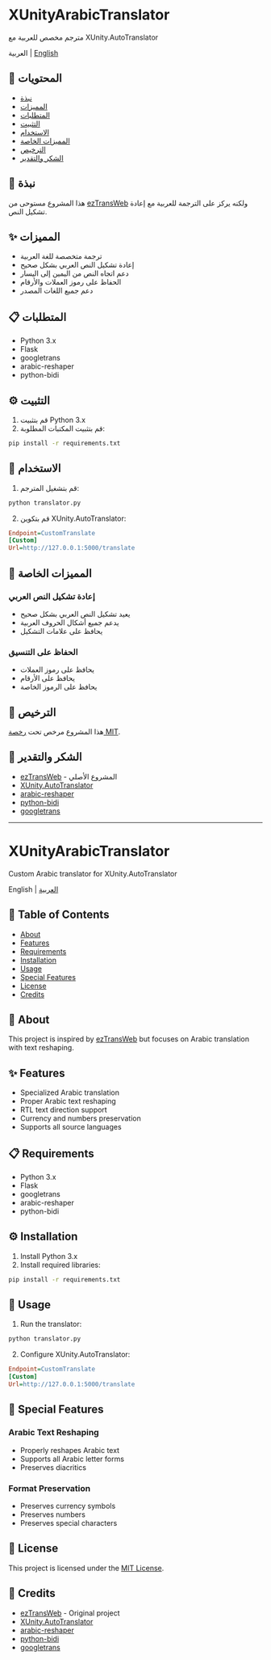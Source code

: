 # XUnityArabicTranslator
مترجم مخصص للعربية مع XUnity.AutoTranslator

<a name="lang-ar"></a>العربية | <a name="lang-en"></a>[English](#english-version)

## 📑 المحتويات
- [نبذة](#section-about-ar)
- [المميزات](#section-features-ar)
- [المتطلبات](#section-requirements-ar)
- [التثبيت](#section-installation-ar)
- [الاستخدام](#section-usage-ar)
- [المميزات الخاصة](#section-special-features-ar)
- [الترخيص](#section-license-ar)
- [الشكر والتقدير](#section-credits-ar)

<a name="section-about-ar"></a>
## 📝 نبذة
هذا المشروع مستوحى من [ezTransWeb](https://github.com/HelloKS/ezTransWeb) ولكنه يركز على الترجمة للعربية مع إعادة تشكيل النص.

<a name="section-features-ar"></a>
## ✨ المميزات
- ترجمة متخصصة للغة العربية
- إعادة تشكيل النص العربي بشكل صحيح
- دعم اتجاه النص من اليمين إلى اليسار
- الحفاظ على رموز العملات والأرقام
- دعم جميع اللغات المصدر

<a name="section-requirements-ar"></a>
## 📋 المتطلبات
- Python 3.x
- Flask
- googletrans
- arabic-reshaper
- python-bidi

<a name="section-installation-ar"></a>
## ⚙️ التثبيت
1. قم بتثبيت Python 3.x
2. قم بتثبيت المكتبات المطلوبة:
```bash
pip install -r requirements.txt
```

<a name="section-usage-ar"></a>
## 🚀 الاستخدام
1. قم بتشغيل المترجم:
```bash
python translator.py
```

2. قم بتكوين XUnity.AutoTranslator:
```ini
Endpoint=CustomTranslate
[Custom]
Url=http://127.0.0.1:5000/translate
```

<a name="section-special-features-ar"></a>
## 💎 المميزات الخاصة
### إعادة تشكيل النص العربي
- يعيد تشكيل النص العربي بشكل صحيح
- يدعم جميع أشكال الحروف العربية
- يحافظ على علامات التشكيل

### الحفاظ على التنسيق
- يحافظ على رموز العملات
- يحافظ على الأرقام
- يحافظ على الرموز الخاصة

<a name="section-license-ar"></a>
## 📄 الترخيص
هذا المشروع مرخص تحت [رخصة MIT](LICENSE).

<a name="section-credits-ar"></a>
## 🙏 الشكر والتقدير
- [ezTransWeb](https://github.com/HelloKS/ezTransWeb) - المشروع الأصلي
- [XUnity.AutoTranslator](https://github.com/bbepis/XUnity.AutoTranslator)
- [arabic-reshaper](https://github.com/mpcabd/python-arabic-reshaper)
- [python-bidi](https://github.com/MeirKriheli/python-bidi)
- [googletrans](https://github.com/ssut/py-googletrans)

---

<a name="english-version"></a>
# XUnityArabicTranslator
Custom Arabic translator for XUnity.AutoTranslator

<a name="lang-en"></a>English | <a name="lang-ar"></a>[العربية](#lang-ar)

## 📑 Table of Contents
- [About](#section-about-en)
- [Features](#section-features-en)
- [Requirements](#section-requirements-en)
- [Installation](#section-installation-en)
- [Usage](#section-usage-en)
- [Special Features](#section-special-features-en)
- [License](#section-license-en)
- [Credits](#section-credits-en)

<a name="section-about-en"></a>
## 📝 About
This project is inspired by [ezTransWeb](https://github.com/HelloKS/ezTransWeb) but focuses on Arabic translation with text reshaping.

<a name="section-features-en"></a>
## ✨ Features
- Specialized Arabic translation
- Proper Arabic text reshaping
- RTL text direction support
- Currency and numbers preservation
- Supports all source languages

<a name="section-requirements-en"></a>
## 📋 Requirements
- Python 3.x
- Flask
- googletrans
- arabic-reshaper
- python-bidi

<a name="section-installation-en"></a>
## ⚙️ Installation
1. Install Python 3.x
2. Install required libraries:
```bash
pip install -r requirements.txt
```

<a name="section-usage-en"></a>
## 🚀 Usage
1. Run the translator:
```bash
python translator.py
```

2. Configure XUnity.AutoTranslator:
```ini
Endpoint=CustomTranslate
[Custom]
Url=http://127.0.0.1:5000/translate
```

<a name="section-special-features-en"></a>
## 💎 Special Features
### Arabic Text Reshaping
- Properly reshapes Arabic text
- Supports all Arabic letter forms
- Preserves diacritics

### Format Preservation
- Preserves currency symbols
- Preserves numbers
- Preserves special characters


<a name="section-license-en"></a>
## 📄 License
This project is licensed under the [MIT License](LICENSE).

<a name="section-credits-en"></a>
## 🙏 Credits
- [ezTransWeb](https://github.com/HelloKS/ezTransWeb) - Original project
- [XUnity.AutoTranslator](https://github.com/bbepis/XUnity.AutoTranslator)
- [arabic-reshaper](https://github.com/mpcabd/python-arabic-reshaper)
- [python-bidi](https://github.com/MeirKriheli/python-bidi)
- [googletrans](https://github.com/ssut/py-googletrans) 
